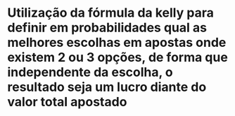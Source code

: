 # Utilização da fórmula da kelly para definir em probabilidades qual as melhores escolhas em apostas onde existem 2 ou 3 opções, de forma que independente da escolha, o resultado seja um lucro diante do valor total apostado
